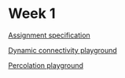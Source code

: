 # Week 1

[Assignment specification](https://coursera.cs.princeton.edu/algs4/assignments/percolation/specification.php)

[Dynamic connectivity playground](https://anarkafkas.com/algos/dynamic-connectivity)

[Percolation playground](https://anarkafkas.com/algos/percolation)
